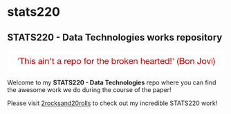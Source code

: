 # stats220
## STATS220 - Data Technologies works repository

![welcome_image](repo_image2.png)  

Welcome to my **STATS220 - Data Technologies** repo where you can find the awesome work we do during the course of the paper!


Please visit [2rocksand20rolls](https://neverkam.github.io/stats220/) to check out my incredible STATS220 work!

